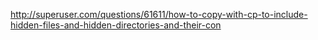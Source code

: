 http://superuser.com/questions/61611/how-to-copy-with-cp-to-include-hidden-files-and-hidden-directories-and-their-con